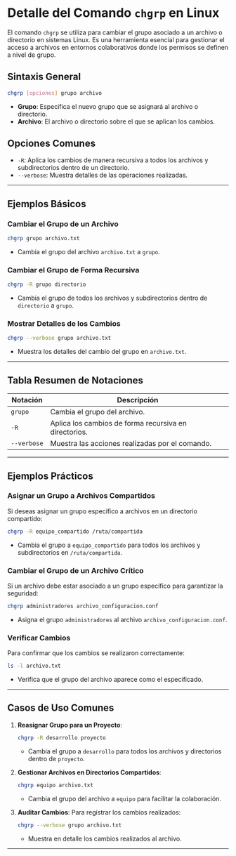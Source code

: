 
# Detalle del Comando `chgrp` en Linux

El comando `chgrp` se utiliza para cambiar el grupo asociado a un archivo o directorio en sistemas Linux. Es una herramienta esencial para gestionar el acceso a archivos en entornos colaborativos donde los permisos se definen a nivel de grupo.

## Sintaxis General
```bash
chgrp [opciones] grupo archivo
```
- **Grupo**: Especifica el nuevo grupo que se asignará al archivo o directorio.
- **Archivo**: El archivo o directorio sobre el que se aplican los cambios.

## Opciones Comunes
- `-R`: Aplica los cambios de manera recursiva a todos los archivos y subdirectorios dentro de un directorio.
- `--verbose`: Muestra detalles de las operaciones realizadas.

---

## Ejemplos Básicos

### Cambiar el Grupo de un Archivo
```bash
chgrp grupo archivo.txt
```
- Cambia el grupo del archivo `archivo.txt` a `grupo`.

### Cambiar el Grupo de Forma Recursiva
```bash
chgrp -R grupo directorio
```
- Cambia el grupo de todos los archivos y subdirectorios dentro de `directorio` a `grupo`.

### Mostrar Detalles de los Cambios
```bash
chgrp --verbose grupo archivo.txt
```
- Muestra los detalles del cambio del grupo en `archivo.txt`.

---

## Tabla Resumen de Notaciones

| Notación         | Descripción                                            |
|------------------|--------------------------------------------------------|
| `grupo`          | Cambia el grupo del archivo.                          |
| `-R`             | Aplica los cambios de forma recursiva en directorios. |
| `--verbose`      | Muestra las acciones realizadas por el comando.       |

---

## Ejemplos Prácticos

### Asignar un Grupo a Archivos Compartidos
Si deseas asignar un grupo específico a archivos en un directorio compartido:
```bash
chgrp -R equipo_compartido /ruta/compartida
```
- Cambia el grupo a `equipo_compartido` para todos los archivos y subdirectorios en `/ruta/compartida`.

### Cambiar el Grupo de un Archivo Crítico
Si un archivo debe estar asociado a un grupo específico para garantizar la seguridad:
```bash
chgrp administradores archivo_configuracion.conf
```
- Asigna el grupo `administradores` al archivo `archivo_configuracion.conf`.

### Verificar Cambios
Para confirmar que los cambios se realizaron correctamente:
```bash
ls -l archivo.txt
```
- Verifica que el grupo del archivo aparece como el especificado.

---

## Casos de Uso Comunes

1. **Reasignar Grupo para un Proyecto**:
   ```bash
   chgrp -R desarrollo proyecto
   ```
   - Cambia el grupo a `desarrollo` para todos los archivos y directorios dentro de `proyecto`.

2. **Gestionar Archivos en Directorios Compartidos**:
   ```bash
   chgrp equipo archivo.txt
   ```
   - Cambia el grupo del archivo a `equipo` para facilitar la colaboración.

3. **Auditar Cambios**:
   Para registrar los cambios realizados:
   ```bash
   chgrp --verbose grupo archivo.txt
   ```
   - Muestra en detalle los cambios realizados al archivo.

---

